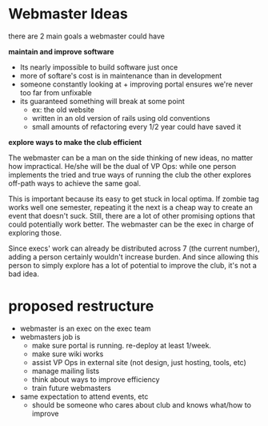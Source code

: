 # Webmaster Ideas
 
 there are 2 main goals a webmaster could have

__maintain and improve software__

* Its nearly impossible to build software just once
* more of softare's cost is in maintenance than in development
* someone constantly looking at + improving portal ensures we're never too far from unfixable
* its guaranteed something will break at some point
	* ex: the old website
	* written in an old version of rails using old conventions
	* small amounts of refactoring every 1/2 year could have saved it

__explore ways to make the club efficient__

The webmaster can be a man on the side thinking of new ideas, no matter how impractical. He/she will be the dual of VP Ops: while one person implements the tried and true ways of running the club the other explores off-path ways to achieve the same goal.

This is important because its easy to get stuck in local optima. If zombie tag works well one semester, repeating it the next is a cheap way to create an event that doesn't suck. Still, there are a lot of other promising options that could potentially work better. The webmaster can be the exec in charge of exploring those.

Since execs' work can already be distributed across 7 (the current number), adding a person certainly wouldn't increase burden. And since allowing this person to simply explore has a lot of potential to improve the club, it's not a bad idea.

# proposed restructure

* webmaster is an exec on the exec team
* webmasters job is
	* make sure portal is running. re-deploy at least 1/week.
	* make sure wiki works
	* assist VP Ops in external site (not design, just hosting, tools, etc)
	* manage mailing lists
	* think about ways to improve efficiency
	* train future webmasters
* same expectation to attend events, etc
	* should be someone who cares about club and knows what/how to improve
	


